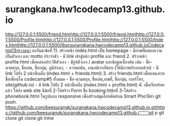 # surangkana.hw1codecamp13.github.io
http://127.0.0.1:5500/friend.htmhttp://127.0.0.1:5500/friend.htmlhttp://127.0.0.1:5500/Profile.htmhttp://127.0.0.1:5500/Profile.htmlhttp://127.0.0.1:5500/Index.htmlhttp://127.0.0.1:5500/Iborsurangkana.hwcodecamp13.github.ioCodecamp13สุรางคนา ตากันธะข้อที่ 11. สร้างหน้า index.html เป็น homepage 
            - มีภาพที่แสดงความเป็นตัวเอง และ motto ประจําตัว
            - มี link เข้าสู่หน้า profile และ friend 
        2. สร้างหน้า profile.html เพื่อแสดงประวัติตัวเอง 
            - มีรูปตัวเอง / avatar และข้อมูลเบื้องต้น เช่น
            - ชื่อ-นามสกุล, ชื่อเล่น, ชื่อกลุ่ม, ภูมิลําเนา, 
            - ความถนัด, งานอดิเรกที่ชอบ (ให้มีภาพประกอบด้วย)
            - มี link ไปยัง 2 หน้าที่เหลือ (index.html + friends.html)
        3. สร้าง friends.html เพื่อแสดงรายชื่อเพื่อนใน codecamp#5 ทั้งหมด
            - ชื่อ-นามสกุล, ชื่อเล่น,เลขที่, ชื่อกลุ่ม, เบอร์โทร, site(github.io) 
            - มี link ไปยัง 2 หน้าที่เหลือ (index.html + profile.html)
        4. เมื่อเรียบร้อยแล้ว ให้ส่ง web site นีข้อที่ 2-ให้สร้าง Form ชื่อ  booking.htข้อที่ 3-ให้สร้าง phonebook.html  ในรูปแบบ responsive เพื่อสร้างสมุดโทรศัพท์บน Smart Phoวิธีทำ git push. https://github.com/beesurangk/surangkana.hwcodecamp13.github.io.githttps://github.com/beesurangk/surangkana.hwcodecamp13.github.i'''''''git p git clone git clone git inine
